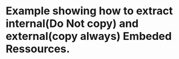 # Example showing how to extract internal(Do Not copy) and external(copy always) Embeded Ressources.
